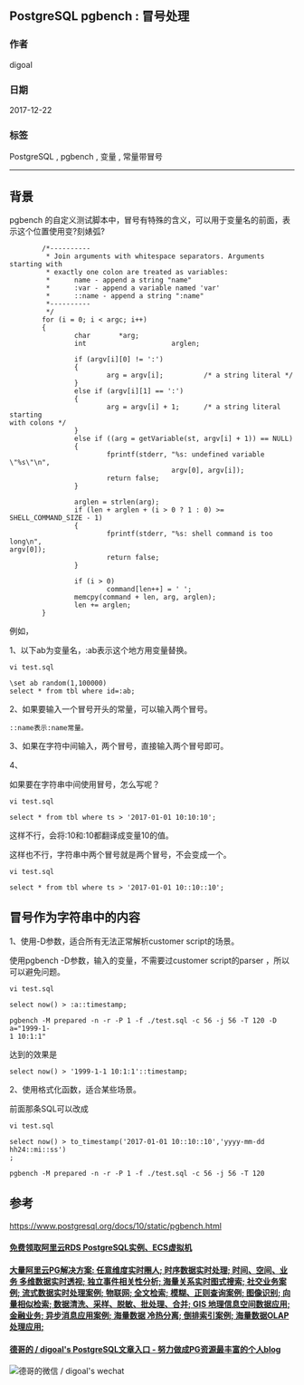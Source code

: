 ## PostgreSQL pgbench : 冒号处理   
                                      
### 作者                                         
digoal                                 
                                  
### 日期                                                                           
                          
2017-12-22                               
                                     
### 标签                                  
PostgreSQL , pgbench , 变量 , 常量带冒号    
                                                                               
----                                                                             
                            
## 背景    
pgbench 
的自定义测试脚本中，冒号有特殊的含义，可以用于变量名的前面，表示这个位置使用变?刻婊弧? 
  
```  
        /*----------  
         * Join arguments with whitespace separators. Arguments starting with  
         * exactly one colon are treated as variables:  
         *      name - append a string "name"  
         *      :var - append a variable named 'var'  
         *      ::name - append a string ":name"  
         *----------  
         */  
        for (i = 0; i < argc; i++)  
        {  
                char       *arg;  
                int                     arglen;  
  
                if (argv[i][0] != ':')  
                {  
                        arg = argv[i];          /* a string literal */  
                }  
                else if (argv[i][1] == ':')  
                {  
                        arg = argv[i] + 1;      /* a string literal starting 
with colons */  
                }  
                else if ((arg = getVariable(st, argv[i] + 1)) == NULL)  
                {  
                        fprintf(stderr, "%s: undefined variable \"%s\"\n",  
                                        argv[0], argv[i]);  
                        return false;  
                }  
  
                arglen = strlen(arg);  
                if (len + arglen + (i > 0 ? 1 : 0) >= SHELL_COMMAND_SIZE - 1)  
                {  
                        fprintf(stderr, "%s: shell command is too long\n", 
argv[0]);  
                        return false;  
                }  
  
                if (i > 0)  
                        command[len++] = ' ';  
                memcpy(command + len, arg, arglen);  
                len += arglen;  
        }  
```  
  
例如，  
  
1、以下ab为变量名，:ab表示这个地方用变量替换。  
  
```  
vi test.sql  
  
\set ab random(1,100000)  
select * from tbl where id=:ab;  
```  
  
2、如果要输入一个冒号开头的常量，可以输入两个冒号。  
  
```  
::name表示:name常量。  
```  
  
3、如果在字符中间输入，两个冒号，直接输入两个冒号即可。  
  
4、  
  
如果要在字符串中间使用冒号，怎么写呢？  
  
```  
vi test.sql  
  
select * from tbl where ts > '2017-01-01 10:10:10';  
```  
  
这样不行，会将:10和:10都翻译成变量10的值。  
  
这样也不行，字符串中两个冒号就是两个冒号，不会变成一个。  
  
```  
vi test.sql  
  
select * from tbl where ts > '2017-01-01 10::10::10';  
```  
  
## 冒号作为字符串中的内容  
1、使用-D参数，适合所有无法正常解析customer script的场景。  
  
使用pgbench -D参数，输入的变量，不需要过customer script的parser
，所以可以避免问题。  
  
```  
vi test.sql  
  
select now() > :a::timestamp;  
  
pgbench -M prepared -n -r -P 1 -f ./test.sql -c 56 -j 56 -T 120 -D a="1999-1-
1 10:1:1"  
```  
  
达到的效果是  
  
```  
select now() > '1999-1-1 10:1:1'::timestamp;  
```  
  
2、使用格式化函数，适合某些场景。  
  
  
前面那条SQL可以改成  
  
```  
vi test.sql  
  
select now() > to_timestamp('2017-01-01 10::10::10','yyyy-mm-dd hh24::mi::ss')
;  
  
pgbench -M prepared -n -r -P 1 -f ./test.sql -c 56 -j 56 -T 120  
```  
  
## 参考
https://www.postgresql.org/docs/10/static/pgbench.html  
  
  
  
  
  
  
  
  
  
  
  
  
  
  
  
  
  
  
  
  
  
  
  
  
  
  
  
  
  
  
  
  
  
  
  
  
  
#### [免费领取阿里云RDS PostgreSQL实例、ECS虚拟机](https://www.aliyun.com/database/postgresqlactivity "57258f76c37864c6e6d23383d05714ea")
  
  
#### [大量阿里云PG解决方案: 任意维度实时圈人; 时序数据实时处理; 时间、空间、业务 多维数据实时透视; 独立事件相关性分析; 海量关系实时图式搜索; 社交业务案例; 流式数据实时处理案例; 物联网; 全文检索; 模糊、正则查询案例; 图像识别; 向量相似检索; 数据清洗、采样、脱敏、批处理、合并; GIS 地理信息空间数据应用; 金融业务; 异步消息应用案例; 海量数据 冷热分离; 倒排索引案例; 海量数据OLAP处理应用;](https://yq.aliyun.com/topic/118 "40cff096e9ed7122c512b35d8561d9c8")
  
  
#### [德哥的 / digoal's PostgreSQL文章入口 - 努力做成PG资源最丰富的个人blog](https://github.com/digoal/blog/blob/master/README.md "22709685feb7cab07d30f30387f0a9ae")
  
  
![德哥的微信 / digoal's wechat](../pic/digoal_weixin.jpg "f7ad92eeba24523fd47a6e1a0e691b59")
  
